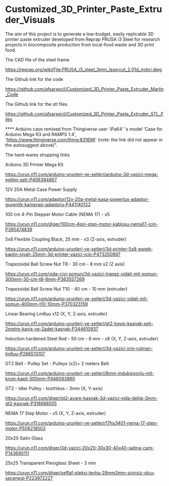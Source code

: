 # Customized_3D_Printer_Paste_Extruder_Visuals

The aim of this project is to generate a low-budget, easily replicable 3D printer paste extruder developed from Reprap PRUSA i3 Steel for research projects in biocomposite production from local-food waste and 3D print food.

The CAD file of the steel frame 

https://reprap.org/wiki/File:PRUSA_i3_steel_3mm_lasercut_2.01d_irobri.dwg

The Github link for the code 

https://github.com/afsarsecil/Customized_3D_Printer_Paste_Extruder_Marlin_Code

The Github link for the stl files

https://github.com/afsarsecil/Customized_3D_Printer_Paste_Extruder_STL_Files

**** Arduino case remixed from Thingiverse user  'iPa64' 's model 'Case for Arduino Mega R3 and RAMPS 1.4', 'https://www.thingiverse.com/thing:831696' (note: the link did not appear in the autosuggest above)".

The hard-wares shopping links 

Arduino 3D Printer Mega Kit

https://urun.n11.com/arduino-urunleri-ve-setleri/arduino-3d-yazici-mega-egitim-seti-P406384867

12V 20A Metal Case Power Supply

https://urun.n11.com/adaptor/12v-20a-metal-kasa-powerlux-adaptor-guvenlik-kamerasi-adaptoru-P441140122

100 cm 4-Pin Stepper Motor Cable (NEMA 17) - x5

https://urun.n11.com/diger/100cm-4pin-step-motor-kablosu-nema17-icin-P395474839

5x8 Flexible Coupling Black, 25 mm - x3 (Z-axis, extruder)

https://urun.n11.com/arduino-urunleri-ve-setleri/3d-printer-5x8-esnek-kaplin-siyah-25mm-3d-printer-yazici-icin-P473250897

Trapezoidal Ball Screw Nut T8  - 30 cm - 8 mm x2 (Z axis)

https://urun.n11.com/vida-civi-somun/3d-yazici-trapez-vidali-mil-somun-300mm-30-cm-t8-8mm-P363557269

Trapezoidal Ball Screw Nut T10  - 40 cm - 10 mm (extruder)

https://urun.n11.com/arduino-urunleri-ve-setleri/3d-yazici-vidali-mil-somun-400mm-t10-10mm-P370323159

Linear Bearing Lm8uu x12 (X, Y, Z-axis, extruder)

https://urun.n11.com/arduino-urunleri-ve-setleri/gt2-kayis-kasnak-seti-2metre-kayis-ve-2adet-kasnak-P344610937

Induction hardened Steel Rod - 50 cm - 8 mm - x8 (X, Y, Z-axis, extruder)

https://urun.n11.com/arduino-urunleri-ve-setleri/3d-yazici-icin-rulman-lm8uu-P266513107

GT2 Belt - Pulley Set -  Pulleys (x2)+ 2 meters Belt 

https://urun.n11.com/arduino-urunleri-ve-setleri/8mm-induksiyonlu-mil-krom-kapli-500mm-P446093860

GT2 - Idler Pulley - toothless - 3mm (X, Y-axis)

https://urun.n11.com/diger/gt2-avare-kasnak-3d-yazici-vida-deligi-3mm-gt2-kasnak-P318688555

NEMA 17 Step Motor - x5 (X, Y, Z-axis, extruder)

https://urun.n11.com/arduino-urunleri-ve-setleri/17hs3401-nema-17-step-motor-P506218503

20x20 Satin Glass

https://urun.n11.com/diger/3d-yazici-20x20-30x30-40x40-satina-cam-P143690111

25x25 Transparent Plexiglass Sheet - 3 mm

https://urun.n11.com/diger/seffaf-pleksi-levha-28mm3mm-sinirsiz-olcu-secenegi-P223972227
